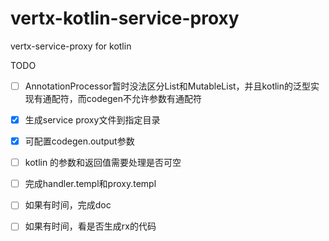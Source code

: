 # vertx-kotlin-service-proxy
vertx-service-proxy for kotlin

TODO
- [ ] AnnotationProcessor暂时没法区分List和MutableList，并且kotlin的泛型实现有通配符，而codegen不允许参数有通配符
- [x] 生成service proxy文件到指定目录
- [x] 可配置codegen.output参数
- [ ] kotlin 的参数和返回值需要处理是否可空
- [ ] 完成handler.templ和proxy.templ
- [ ] 如果有时间，完成doc
- [ ] 如果有时间，看是否生成rx的代码

